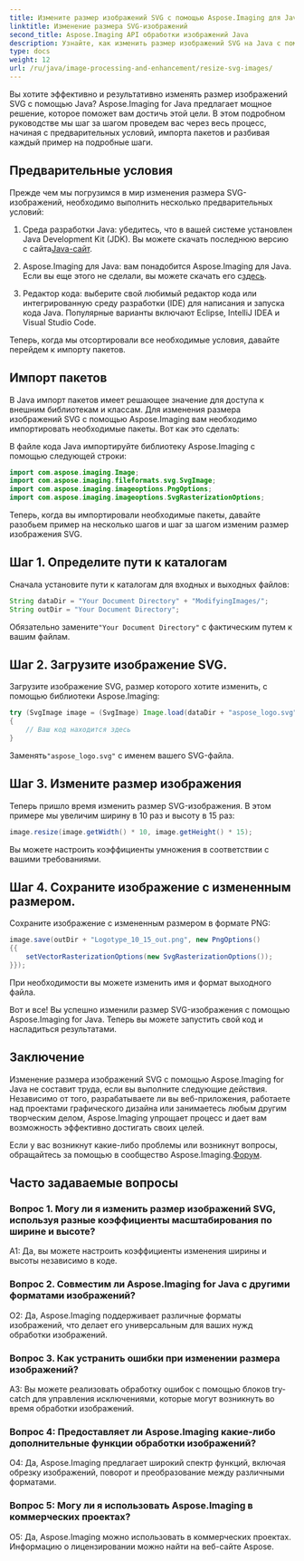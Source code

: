 ```yaml
---
title: Измените размер изображений SVG с помощью Aspose.Imaging для Java
linktitle: Изменение размера SVG-изображений
second_title: Aspose.Imaging API обработки изображений Java
description: Узнайте, как изменить размер изображений SVG на Java с помощью Aspose.Imaging for Java. Пошаговое руководство по эффективной обработке изображений.
type: docs
weight: 12
url: /ru/java/image-processing-and-enhancement/resize-svg-images/
---
```

Вы хотите эффективно и результативно изменять размер изображений SVG с помощью Java? Aspose.Imaging for Java предлагает мощное решение, которое поможет вам достичь этой цели. В этом подробном руководстве мы шаг за шагом проведем вас через весь процесс, начиная с предварительных условий, импорта пакетов и разбивая каждый пример на подробные шаги.

## Предварительные условия

Прежде чем мы погрузимся в мир изменения размера SVG-изображений, необходимо выполнить несколько предварительных условий:

1.  Среда разработки Java: убедитесь, что в вашей системе установлен Java Development Kit (JDK). Вы можете скачать последнюю версию с сайта[Java-сайт](https://www.oracle.com/java/technologies/javase-downloads).

2. Aspose.Imaging для Java: вам понадобится Aspose.Imaging для Java. Если вы еще этого не сделали, вы можете скачать его с[здесь](https://releases.aspose.com/imaging/java/).

3. Редактор кода: выберите свой любимый редактор кода или интегрированную среду разработки (IDE) для написания и запуска кода Java. Популярные варианты включают Eclipse, IntelliJ IDEA и Visual Studio Code.

Теперь, когда мы отсортировали все необходимые условия, давайте перейдем к импорту пакетов.

## Импорт пакетов

В Java импорт пакетов имеет решающее значение для доступа к внешним библиотекам и классам. Для изменения размера изображений SVG с помощью Aspose.Imaging вам необходимо импортировать необходимые пакеты. Вот как это сделать:

В файле кода Java импортируйте библиотеку Aspose.Imaging с помощью следующей строки:

```java
import com.aspose.imaging.Image;
import com.aspose.imaging.fileformats.svg.SvgImage;
import com.aspose.imaging.imageoptions.PngOptions;
import com.aspose.imaging.imageoptions.SvgRasterizationOptions;
```

Теперь, когда вы импортировали необходимые пакеты, давайте разобьем пример на несколько шагов и шаг за шагом изменим размер изображения SVG.


## Шаг 1. Определите пути к каталогам

Сначала установите пути к каталогам для входных и выходных файлов:

```java
String dataDir = "Your Document Directory" + "ModifyingImages/";
String outDir = "Your Document Directory";
```

 Обязательно замените`"Your Document Directory"` с фактическим путем к вашим файлам.

## Шаг 2. Загрузите изображение SVG.

Загрузите изображение SVG, размер которого хотите изменить, с помощью библиотеки Aspose.Imaging:

```java
try (SvgImage image = (SvgImage) Image.load(dataDir + "aspose_logo.svg"))
{
    // Ваш код находится здесь
}
```

 Заменять`"aspose_logo.svg"` с именем вашего SVG-файла.

## Шаг 3. Измените размер изображения

Теперь пришло время изменить размер SVG-изображения. В этом примере мы увеличим ширину в 10 раз и высоту в 15 раз:

```java
image.resize(image.getWidth() * 10, image.getHeight() * 15);
```

Вы можете настроить коэффициенты умножения в соответствии с вашими требованиями.

## Шаг 4. Сохраните изображение с измененным размером.

Сохраните изображение с измененным размером в формате PNG:

```java
image.save(outDir + "Logotype_10_15_out.png", new PngOptions()
{{
    setVectorRasterizationOptions(new SvgRasterizationOptions());
}});
```

При необходимости вы можете изменить имя и формат выходного файла.

Вот и все! Вы успешно изменили размер SVG-изображения с помощью Aspose.Imaging for Java. Теперь вы можете запустить свой код и насладиться результатами.

## Заключение

Изменение размера изображений SVG с помощью Aspose.Imaging for Java не составит труда, если вы выполните следующие действия. Независимо от того, разрабатываете ли вы веб-приложения, работаете над проектами графического дизайна или занимаетесь любым другим творческим делом, Aspose.Imaging упрощает процесс и дает вам возможность эффективно достигать своих целей.

Если у вас возникнут какие-либо проблемы или возникнут вопросы, обращайтесь за помощью в сообщество Aspose.Imaging.[Форум](https://forum.aspose.com/).

## Часто задаваемые вопросы

### Вопрос 1. Могу ли я изменить размер изображений SVG, используя разные коэффициенты масштабирования по ширине и высоте?

A1: Да, вы можете настроить коэффициенты изменения ширины и высоты независимо в коде.

### Вопрос 2. Совместим ли Aspose.Imaging for Java с другими форматами изображений?

О2: Да, Aspose.Imaging поддерживает различные форматы изображений, что делает его универсальным для ваших нужд обработки изображений.

### Вопрос 3. Как устранить ошибки при изменении размера изображений?

A3: Вы можете реализовать обработку ошибок с помощью блоков try-catch для управления исключениями, которые могут возникнуть во время обработки изображений.

### Вопрос 4: Предоставляет ли Aspose.Imaging какие-либо дополнительные функции обработки изображений?

О4: Да, Aspose.Imaging предлагает широкий спектр функций, включая обрезку изображений, поворот и преобразование между различными форматами.

### Вопрос 5: Могу ли я использовать Aspose.Imaging в коммерческих проектах?

О5: Да, Aspose.Imaging можно использовать в коммерческих проектах. Информацию о лицензировании можно найти на веб-сайте Aspose.